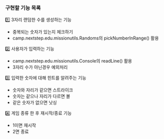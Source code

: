 ### 구현할 기능 목록
1️⃣ 3자리 랜덤한 수를 생성하는 기능
- 중복되는 숫자가 있는지 체크하기
- camp.nextstep.edu.missionutils.Randoms의 pickNumberInRange() 활용

2️⃣ 사용자가 입력하는 기능
- camp.nextstep.edu.missionutils.Console의 readLine() 활용
- 3자리 수가 아닌경우 예외처리

3️⃣ 입력한 숫자에 대해 힌트를 알려주는 기능
- 숫자와 자리가 같으면 스트라이크
- 숫자는 같으나 자리가 다르면 볼
- 같은 숫자가 없으면 낫싱

4️⃣ 게임 종류 한 후 재시작/종료 기능
- 1이면 재시작
- 2면 종료
